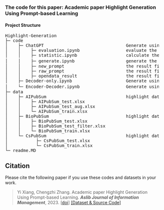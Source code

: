 ### The code for this paper: Academic paper Highlight Generation Using Prompt-based Learning

#### Project Structure

<pre>
Highlight-Generation
├─ code
│    ├─ ChatGPT                                Generate using chatgpt model
│    │    ├─ evaluation.ipynb                  evaluate the model performance
│    │    ├─ statistic.ipynb                   calculate the basic information of dataset and calculate the demonstration
│    │    ├─ generate.ipynb                    generate the highlight for the provided' abstract, include zero-shot、few-shot setting
│    │    ├─ new_prompt                        the result files of model generation in the new_prompt(check out our paper) situation
│    │    ├─ raw_prompt                        the result files of model generation in the raw_prompt(check out our paper) situation
│    │    ├─ opendata_result                   the result files of model generation in the few-shot setting
│    ├─ Decoder-only.ipynb                     Generate using decoder-only model like gpt2
│    └─ Encoder-Decoder.ipynb                  Generate using encoder-decoder model T5、BARD、FlanT5
├─ data
│    ├─ AIPubSum                               highlight dataset that contains the paper from artificial intelligence field
│    │    ├─ AIPubSum_test.xlsx
│    │    ├─ AIPubSum_test_aug.xlsx
│    │    └─ AIPubSum_train.xlsx
│    ├─ BioPubSum                              highlight dataset that contains the paper from biological field
│    │    ├─ BioPubSum_test.xlsx
│    │    ├─ BioPubSum_test_filter.xlsx
│    │    └─ BioPubSum_train.xlsx
│    └─ CsPubSum                               highlight dataset that contains the paper from computer science field
│           ├─ CsPubSum_test.xlsx
│           └─ CsPubSum_train.xlsx
└─ readme.MD
</pre>



## Citation
Please cite the following paper if you use these codes and datasets in your work.

> Yi Xiang, Chengzhi Zhang. Academic paper Highlight Generation Using Prompt-based Learning. ***Aslib Journal of Information Management***, 2023. [[doi]()] [[Dataset & Source Code]](https://github.com/xiangyi-njust/Highlight-Generation)
